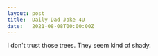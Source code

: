 ```yaml
---
layout: post
title:  Daily Dad Joke 4U
date:   2021-08-08T00:00:00Z
---
```

I don't trust those trees. They seem kind of shady.
